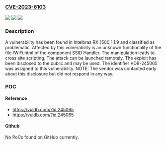 ### [CVE-2023-6103](https://cve.mitre.org/cgi-bin/cvename.cgi?name=CVE-2023-6103)
![](https://img.shields.io/static/v1?label=Product&message=RX%201500&color=blue)
![](https://img.shields.io/static/v1?label=Version&message=%3D%201.1.9%20&color=brighgreen)
![](https://img.shields.io/static/v1?label=Vulnerability&message=CWE-79%20Cross%20Site%20Scripting&color=brighgreen)

### Description

A vulnerability has been found in Intelbras RX 1500 1.1.9 and classified as problematic. Affected by this vulnerability is an unknown functionality of the file /WiFi.html of the component SSID Handler. The manipulation leads to cross site scripting. The attack can be launched remotely. The exploit has been disclosed to the public and may be used. The identifier VDB-245065 was assigned to this vulnerability. NOTE: The vendor was contacted early about this disclosure but did not respond in any way.

### POC

#### Reference
- https://vuldb.com/?id.245065
- https://vuldb.com/?id.245065

#### Github
No PoCs found on GitHub currently.

